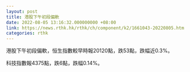 ```yaml
---
layout: post
title: 港股下午初段偏軟
date: 2022-08-05 13:16:32.000000000 +08:00
link: https://news.rthk.hk/rthk/ch/component/k2/1661043-20220805.htm
categories: rthk
---
```


港股下午初段偏軟，恒生指數較早時報20120點，跌53點，跌幅近0.3%。

科技指數報4375點，跌6點，跌幅0.14%。
